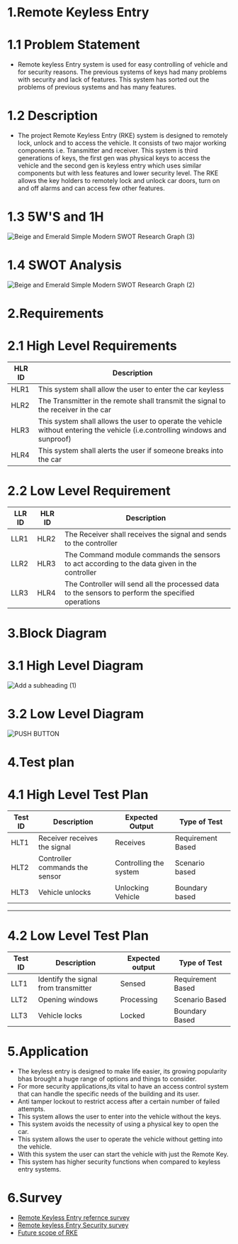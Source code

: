# 1.Remote Keyless Entry
 # 1.1 Problem Statement
  * Remote keyless Entry system is used for easy controlling of vehicle and for security reasons. The previous systems of keys had many problems with security and lack of features. This system has sorted out the problems of previous systems and has many features.
  # 1.2 Description
  * The project Remote Keyless Entry (RKE) system is designed to remotely lock, unlock  and to access the vehicle. It consists of two major working components i.e. Transmitter and receiver. This system is third generations of keys, the first gen was  physical keys to access the vehicle and the second gen is keyless entry which uses  similar components but with less features and lower security level. The RKE allows the key holders to remotely lock and unlock car doors, turn on and off alarms and  can access few other features.
  # 1.3 5W'S and 1H
  ![Beige and Emerald Simple Modern SWOT Research Graph (3)](https://user-images.githubusercontent.com/98879001/157755465-bba66aeb-cda4-484b-9b15-bef040721d48.png)

  # 1.4 SWOT Analysis
  ![Beige and Emerald Simple Modern SWOT Research Graph (2)](https://user-images.githubusercontent.com/98879001/157751157-9ee77acc-d9e1-4cdc-93f3-15eb9c2715b9.png)

# 2.Requirements
# 2.1 High Level Requirements
 | HLR ID | Description|
 |--------| -----------|
 |  HLR1  | This system shall allow the user to enter the car keyless |
 |  HLR2  | The Transmitter in the remote shall transmit the signal to the receiver in the car|
 |  HLR3  | This system shall allows the user to operate the vehicle without entering the vehicle (i.e.controlling windows and sunproof)|.
 |  HLR4  | This system shall alerts the user if someone breaks into the car|
 
# 2.2 Low Level Requirement
 | LLR ID | HLR ID | Description |
 |--------|--------|-------------|
 | LLR1 | HLR2 | The Receiver shall receives the signal and sends to the controller|
 | LLR2 | HLR3 | The Command module commands the sensors to act according to the data given in the controller|
 | LLR3 | HLR4 | The Controller will send all the processed data to the sensors to perform the specified operations|
# 3.Block Diagram
 # 3.1 High Level Diagram
   ![Add a subheading (1)](https://user-images.githubusercontent.com/98879001/157820195-379bfaa6-09aa-4807-a116-d96b9d6fcebe.png)

# 3.2 Low Level Diagram
   ![PUSH BUTTON](https://user-images.githubusercontent.com/98879001/157829376-62b52161-abbe-4109-808e-36b5b10d2b7d.png)
# 4.Test plan  
# 4.1 High Level Test Plan
|Test ID | Description| Expected Output | Type of Test |
|--------|------------|-----------------|--------------|
|HLT1| Receiver receives the signal |Receives  |Requirement Based|
|HLT2| Controller commands the sensor | Controlling the system |Scenario based|
|HLT3| Vehicle unlocks |Unlocking Vehicle |Boundary based|
___
# 4.2 Low Level Test Plan
|Test ID | Description| Expected output | Type of Test |
|--------|------------|-----------------|--------------|
|LLT1|Identify the signal from transmitter| Sensed| Requirement Based|
|LLT2| Opening windows| Processing | Scenario Based|
|LLT3 |Vehicle locks | Locked| Boundary Based|
# 5.Application
 * The keyless entry is designed to make life easier, its growing popularity bhas brought a huge range of options and things to consider.
 * For more security applications,its vital to have an access control system that can handle the specific needs of the building and its user.
 * Anti tamper lockout to restrict access after a certain number of failed attempts.
 * This system allows the user to enter into the vehicle without the keys.
 * This system avoids the necessity of using a physical key to open the car.
 * This system allows the user to operate the vehicle without getting into the vehicle.
 * With this system the user can start the vehicle with just the Remote Key.
 * This system has higher security functions when compared to keyless entry systems.
# 6.Survey
 * [Remote Keyless Entry refernce survey](https://www.sciencedirect.com/topics/engineering/keyless-entry-system)
 * [Remote keyless Entry Security survey ](https://illmatics.com/remote%20attack%20surfaces.pdf)
 * [Future scope of RKE ](https://www.globenewswire.com/news-release/2021/07/02/2256984/0/en/Automotive-Keyless-Entry-Systems-Market-Size-2021-Is-Projected-to-Reach-USD-3-061-4-million-by-2028-Exhibiting-a-CAGR-of-12-2.html)



   

     


